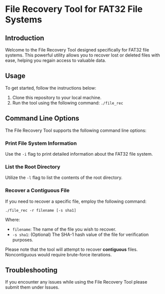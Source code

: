 # File Recovery Tool for FAT32 File Systems

## Introduction

Welcome to the File Recovery Tool designed specifically for FAT32 file systems. This powerful utility allows you to recover lost or deleted files with ease, helping you regain access to valuable data.

## Usage

To get started, follow the instructions below:

1. Clone this repository to your local machine.
2. Run the tool using the following command: `./file_rec`

## Command Line Options

The File Recovery Tool supports the following command line options:

### Print File System Information

Use the `-i` flag to print detailed information about the FAT32 file system.

### List the Root Directory

Utilize the `-l` flag to list the contents of the root directory.

### Recover a Contiguous File

If you need to recover a specific file, employ the following command:

```
./file_rec -r filename [-s sha1]
```

Where:
- `filename`: The name of the file you wish to recover.
- `-s sha1`: (Optional) The SHA-1 hash value of the file for verification purposes.

Please note that the tool will attempt to recover **contiguous** files. Noncontiguous would require brute-force iterations. 

## Troubleshooting

If you encounter any issues while using the File Recovery Tool please submit them under Issues. 
